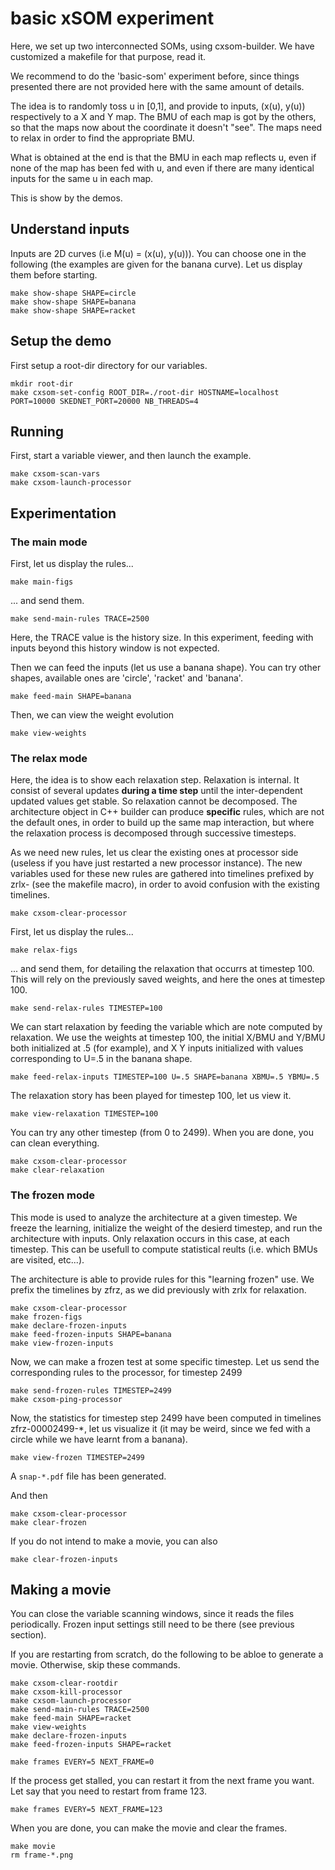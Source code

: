 # basic xSOM experiment


Here, we set up two interconnected SOMs, using cxsom-builder. We have
customized a makefile for that purpose, read it.

We recommend to do the 'basic-som' experiment before, since things
presented there are not provided here with the same amount of details.

The idea is to randomly toss u in [0,1], and provide to inputs, (x(u),
y(u)) respectively to a X and Y map. The BMU of each map is got by the
others, so that the maps now about the coordinate it doesn't
"see". The maps need to relax in order to find the appropriate BMU.

What is obtained at the end is that the BMU in each map reflects u,
even if none of the map has been fed with u, and even if there are
many identical inputs for the same u in each map.

This is show by the demos.

## Understand inputs

Inputs are 2D curves (i.e M(u) = (x(u), y(u))). You can choose one in
the following (the examples are given for the banana curve). Let us
display them before starting.

```
make show-shape SHAPE=circle
make show-shape SHAPE=banana
make show-shape SHAPE=racket
```



## Setup the demo

First setup a root-dir directory for our variables.

```
mkdir root-dir
make cxsom-set-config ROOT_DIR=./root-dir HOSTNAME=localhost PORT=10000 SKEDNET_PORT=20000 NB_THREADS=4
```


## Running

First, start a variable viewer, and then launch the example.

```
make cxsom-scan-vars
make cxsom-launch-processor 
```

## Experimentation

### The main mode

First, let us display the rules...

```
make main-figs
```

... and send them.

```
make send-main-rules TRACE=2500
```
Here, the TRACE value is the history size. In this experiment, feeding with inputs beyond this history window is not expected.

Then we can feed the inputs (let us use a banana shape). You can try other shapes, available ones are 'circle', 'racket' and 'banana'.

```
make feed-main SHAPE=banana
```

Then, we can view the weight evolution

```
make view-weights
```

### The relax mode

Here, the idea is to show each relaxation step. Relaxation is
internal. It consist of several updates **during a time step** until
the inter-dependent updated values get stable. So relaxation cannot be
decomposed. The architecture object in C++ builder can produce
**specific** rules, which are not the default ones, in order to build
up the same map interaction, but where the relaxation process is
decomposed through successive timesteps.

As we need new rules, let us clear the existing ones at processor side
(useless if you have just restarted a new processor instance). The new
variables used for these new rules are gathered into timelines prefixed by
zrlx-<timpestep> (see the makefile macro), in order to avoid confusion with the
existing timelines.



```
make cxsom-clear-processor 
```

First, let us display the rules...

```
make relax-figs
```

... and send them, for detailing the relaxation that occurrs at
timestep 100. This will rely on the previously saved weights, and here
the ones at timestep 100.

```
make send-relax-rules TIMESTEP=100
```

We can start relaxation by feeding the variable which are note
computed by relaxation. We use the weights at timestep 100, the
initial X/BMU and Y/BMU both initialized at .5 (for example), and X Y
inputs initialized with values corresponding to U=.5 in the banana
shape.

```
make feed-relax-inputs TIMESTEP=100 U=.5 SHAPE=banana XBMU=.5 YBMU=.5
```

The relaxation story has been played for timestep 100, let us view it.

```
make view-relaxation TIMESTEP=100
```

You can try any other timestep (from 0 to 2499). When you are done,
you can clean everything.

```
make cxsom-clear-processor
make clear-relaxation
```

### The frozen mode

This mode is used to analyze the architecture at a given timestep. We
freeze the learning, initialize the weight of the desierd timestep,
and run the architecture with inputs. Only relaxation occurs in this
case, at each timestep. This can be usefull to compute statistical
reults (i.e. which BMUs are visited, etc...).

The architecture is able to provide rules for this "learning frozen"
use. We prefix the timelines by zfrz, as we did previously with zrlx
for relaxation.

```
make cxsom-clear-processor
make frozen-figs
make declare-frozen-inputs
make feed-frozen-inputs SHAPE=banana
make view-frozen-inputs
```

Now, we can make a frozen test at some specific timestep.
Let us send the corresponding rules to the processor, for timestep 2499


```
make send-frozen-rules TIMESTEP=2499
make cxsom-ping-processor
```

Now, the statistics for timestep step 2499 have been computed in
timelines zfrz-00002499-*, let us visualize it (it may be weird, since we
fed with a circle while we have learnt from a banana).

```
make view-frozen TIMESTEP=2499
```

A `snap-*.pdf` file has been generated. 

And then 

```
make cxsom-clear-processor
make clear-frozen
```
If you do not intend to make a movie, you can also

```
make clear-frozen-inputs 
```



## Making a movie

You can close the variable scanning windows, since it reads the files periodically. Frozen input settings still need to be there (see previous section).

If you are restarting from scratch, do the following to be abloe to
generate a movie. Otherwise, skip these commands.

```
make cxsom-clear-rootdir
make cxsom-kill-processor
make cxsom-launch-processor 
make send-main-rules TRACE=2500
make feed-main SHAPE=racket
make view-weights
make declare-frozen-inputs
make feed-frozen-inputs SHAPE=racket

```


```
make frames EVERY=5 NEXT_FRAME=0
```

If the process get stalled, you can restart it from the next frame you
want. Let say that you need to restart from frame 123.

```
make frames EVERY=5 NEXT_FRAME=123
```

When you are done, you can make the movie and clear the frames.
```
make movie
rm frame-*.png
```